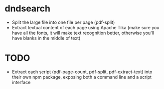 # dndsearch

- Split the large file into one file per page (pdf-split)
- Extract textual content of each page using Apache Tika (make sure you have all
  the fonts, it will make text recognition better, otherwise you'll have blanks
  in the middle of text)


# TODO

- Extract each script (pdf-page-count, pdf-split, pdf-extract-text) into their
  own npm package, exposing both a command line and a script interface

